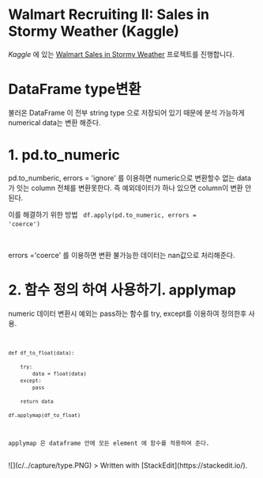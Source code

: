 ﻿#  Walmart Recruiting II: Sales in Stormy Weather (Kaggle)
*Kaggle* 에 있는  [Walmart Sales in Stormy Weather](https://www.kaggle.com/c/walmart-recruiting-sales-in-stormy-weather) 프로젝트를 진행합니다.

# DataFrame type변환

불러온 DataFrame 이 전부 string type 으로 저장되어 있기 때문에
분석 가능하게 numerical data는 변환 해준다.

# 1. pd.to_numeric

pd.to_numberic, errors = 'ignore' 를 이용하면 numeric으로 변환할수 없는 data가 잇는 column 전체를 변환못한다.
즉 예외데이터가 하나 있으면 column이 변환 안된다.

이를 해결하기 위한 방법
<code>
df.apply(pd.to_numeric, errors = 'coerce')

</code>

errors ='coerce' 를 이용하면 변환 불가능한 데이터는 nan값으로 처리해준다.


# 2.  함수 정의 하여 사용하기. applymap

numeric 데이터 변환시 예외는 pass하는 함수를 try, except를 이용하여 정의한후 사용.
<code>

	def df_to_float(data):
    
	    try:
	        data = float(data)
	    except:
	        pass
    
	    return data
	
	df.applymap(df_to_float)

applymap 은 dataframe 안에 모든 element 에 함수를 적용하여 준다.


</code>
![](c/../capture/type.PNG)
> Written with [StackEdit](https://stackedit.io/).
